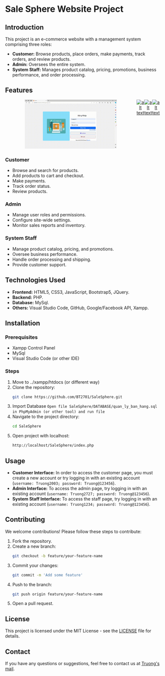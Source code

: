 # Sale Sphere Website Project

## Introduction
This project is an e-commerce website with a management system comprising three roles:
- **Customer:** Browse products, place orders, make payments, track orders, and review products.
- **Admin:** Oversees the entire system.
- **System Staff:** Manages product catalog, pricing, promotions, business performance, and order processing.

## Features
  <div align="center" style="display:flex;">
      <a href="#"><img src="README_IMG/user1_1.gif" alt="alt text" style="width:70%;"></a>
      <a href="#"><img src="README_IMG/user2.gif" alt="alt text" style="width:70%;"></a>
      <a href="#"><img src="README_IMG/user3_1.gif" alt="alt text" style="width:70%;"></a>
      <a href="#"><img src="README_IMG/user4_1.gif" alt="alt text" style="width:70%;"></a>
   </div>

### Customer
- Browse and search for products.
- Add products to cart and checkout.
- Make payments.
- Track order status.
- Review products.

### Admin
- Manage user roles and permissions.
- Configure site-wide settings.
- Monitor sales reports and inventory.

### System Staff
- Manage product catalog, pricing, and promotions.
- Oversee business performance.
- Handle order processing and shipping.
- Provide customer support.

## Technologies Used
- **Frontend:** HTML5, CSS3, JavaScript, Bootstrap5, JQuery.
- **Backend:** PHP.
- **Database:** MySql.
- **Others:** Visual Studio Code, GitHub, Google/Facebook API, Xampp.

## Installation
### Prerequisites
- Xampp Control Panel
- MySql
- Visual Studio Code (or other IDE)

### Steps 
1. Move to ../xampp/htdocs (or different way)
2. Clone the repository:
    ```sh
    git clone https://github.com/BT2701/SaleSphere.git
    ```
3. Import Database
   `Open file SaleSphere/DATABASE/quan_ly_ban_hang.sql in PhpMyAdmin (or other tool) and run file`
4. Navigate to the project directory:
    ```sh
    cd SaleSphere
    ```
5. Open project with localhost:
    ```sh
    http://localhost/SaleSphere/index.php
    ```


## Usage
- **Customer Interface:** 
  In order to access the customer page, you must create a new account or try logging in with an existing account (`username: Truong2003; password: Truong@123456`).
- **Admin Interface:** 
  To access the admin page, try logging in with an existing account (`username: Truong2727; password: Truong@123456`).
- **System Staff Interface:** 
  To access the staff page, try logging in with an existing account (`username: Truong1234; password: Truong@123456`).
## Contributing
We welcome contributions! Please follow these steps to contribute:
1. Fork the repository.
2. Create a new branch:
    ```sh
    git checkout -b feature/your-feature-name
    ```
3. Commit your changes:
    ```sh
    git commit -m 'Add some feature'
    ```
4. Push to the branch:
    ```sh
    git push origin feature/your-feature-name
    ```
5. Open a pull request.

## License
This project is licensed under the MIT License - see the [LICENSE](./LICENSE) file for details.

## Contact
If you have any questions or suggestions, feel free to contact us at [Truong's mail](mailto:dttruonga8tqtpy@gmail.com).
